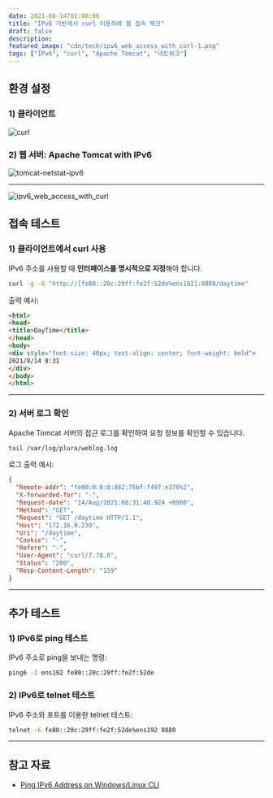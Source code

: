 ```yaml
---
date: 2021-08-14T01:00:00
title: "IPv6 기반에서 curl 이용하여 웹 접속 체크"
draft: false
description: 
featured_image: "cdn/tech/ipv6_web_access_with_curl-1.png"
tags: ["IPv6", "curl", "Apache Tomcat", "네트워크"]
---
```


## 환경 설정

### 1) 클라이언트

![curl](https://github.com/user-attachments/assets/404c561e-7c83-418f-a891-d05c78d693e8)

### 2) 웹 서버: Apache Tomcat with IPv6

![tomcat-netstat-ipv6](https://github.com/user-attachments/assets/c905e280-6e1d-4f5c-b1b2-c5d91071fdfc)

<!--more-->
---
![ipv6_web_access_with_curl](https://blog.plura.io/cdn/tech/ipv6_web_access_with_curl-1.png)

## 접속 테스트

### 1) 클라이언트에서 curl 사용

IPv6 주소를 사용할 때 **인터페이스를 명시적으로 지정**해야 합니다.

```bash
curl -g -6 "http://[fe80::20c:29ff:fe2f:52de%ens192]:8080/daytime"
```

출력 예시:

```html
<html>
<head>
<title>DayTime</title>
</head>
<body>
<div style="font-size: 40px; text-align: center; font-weight: bold">
2021/8/14 8:31
</div>
</body>
</html>
```

---

### 2) 서버 로그 확인

Apache Tomcat 서버의 접근 로그를 확인하여 요청 정보를 확인할 수 있습니다.

```bash
tail /var/log/plura/weblog.log
```

로그 출력 예시:

```json
{
  "Remote-addr": "fe80:0:0:0:882:75bf:f497:e378%2",
  "X-forwarded-for": "-",
  "Request-date": "14/Aug/2021:08:31:40.924 +0900",
  "Method": "GET",
  "Request": "GET /daytime HTTP/1.1",
  "Host": "172.16.0.230",
  "Uri": "/daytime",
  "Cookie": "-",
  "Refere": "-",
  "User-Agent": "curl/7.78.0",
  "Status": "200",
  "Resp-Content-Length": "159"
}
```

---

## 추가 테스트

### 1) IPv6로 ping 테스트

IPv6 주소로 ping을 보내는 명령:

```bash
ping6 -I ens192 fe80::20c:29ff:fe2f:52de
```

### 2) IPv6로 telnet 테스트

IPv6 주소와 포트를 이용한 telnet 테스트:

```bash
telnet -6 fe80::20c:29ff:fe2f:52de%ens192 8080
```

---

## 참고 자료

- [Ping IPv6 Address on Windows/Linux CLI](https://linoxide.com/ping-ipv6-address-windows-linux-cli/)
